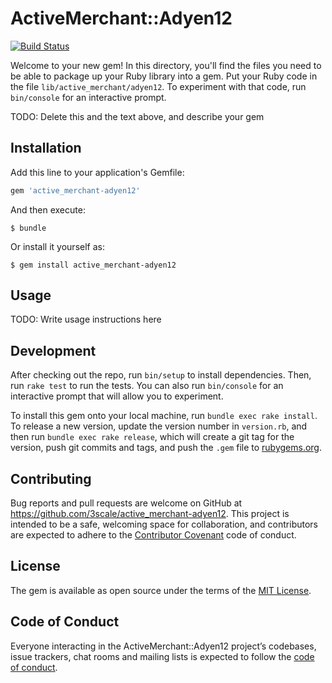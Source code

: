 # ActiveMerchant::Adyen12

[![Build Status](https://travis-ci.org/3scale/active_merchant-adyen12.svg?branch=master)](https://travis-ci.org/3scale/active_merchant-adyen12)

Welcome to your new gem! In this directory, you'll find the files you need to be able to package up your Ruby library into a gem. Put your Ruby code in the file `lib/active_merchant/adyen12`. To experiment with that code, run `bin/console` for an interactive prompt.

TODO: Delete this and the text above, and describe your gem

## Installation

Add this line to your application's Gemfile:

```ruby
gem 'active_merchant-adyen12'
```

And then execute:

    $ bundle

Or install it yourself as:

    $ gem install active_merchant-adyen12

## Usage

TODO: Write usage instructions here

## Development

After checking out the repo, run `bin/setup` to install dependencies. Then, run `rake test` to run the tests. You can also run `bin/console` for an interactive prompt that will allow you to experiment.

To install this gem onto your local machine, run `bundle exec rake install`. To release a new version, update the version number in `version.rb`, and then run `bundle exec rake release`, which will create a git tag for the version, push git commits and tags, and push the `.gem` file to [rubygems.org](https://rubygems.org).

## Contributing

Bug reports and pull requests are welcome on GitHub at https://github.com/3scale/active_merchant-adyen12. This project is intended to be a safe, welcoming space for collaboration, and contributors are expected to adhere to the [Contributor Covenant](http://contributor-covenant.org) code of conduct.

## License

The gem is available as open source under the terms of the [MIT License](https://opensource.org/licenses/MIT).

## Code of Conduct

Everyone interacting in the ActiveMerchant::Adyen12 project’s codebases, issue trackers, chat rooms and mailing lists is expected to follow the [code of conduct](https://github.com/3scale/active_merchant-adyen12/blob/master/CODE_OF_CONDUCT.md).
